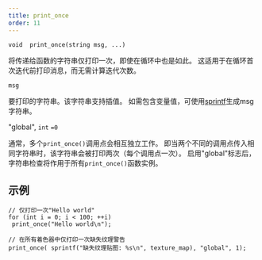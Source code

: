 ```yaml
---
title: print_once
order: 11
---
```

`void  print_once(string msg, ...)`

将传递给函数的字符串仅打印一次，即使在循环中也是如此。
这适用于在循环首次迭代前打印消息，而无需计算迭代次数。

`msg`

要打印的字符串。该字符串支持插值。
如需包含变量值，可使用[sprintf](../strings/sprintf "类似printf格式化字符串，但以字符串形式返回结果而非直接打印")生成msg字符串。

"global",
`int`
`=0`

通常，多个`print_once()`调用点会相互独立工作。
即当两个不同的调用点传入相同字符串时，该字符串会被打印两次（每个调用点一次）。
启用"global"标志后，字符串检查将作用于所有`print_once()`函数实例。

## 示例

```vex
// 仅打印一次"Hello world"
for (int i = 0; i < 100; ++i)
 print_once("Hello world\n");

// 在所有着色器中仅打印一次缺失纹理警告
print_once( sprintf("缺失纹理贴图: %s\n", texture_map), "global", 1);

```
